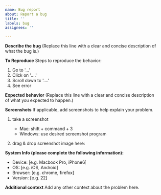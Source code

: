 ```yaml
---
name: Bug report
about: Report a bug
title: ''
labels: bug
assignees: ''

---
```


**Describe the bug**
 (Replace this line with a clear and concise description of what the bug is.)

**To Reproduce**
Steps to reproduce the behavior:
1. Go to '...'
2. Click on '....'
3. Scroll down to '....'
4. See error

**Expected behavior**
(Replace this line with a clear and concise description of what you expected to happen.)

**Screenshots**
If applicable, add screenshots to help explain your problem. 

  1) take a screenshot 
      - Mac: shift + command + 3 
      - Windows: use desired screenshot program
 
  2) drag & drop screenshot image here:



   
**System Info (please complete the following information):**
 - Device: [e.g. Macbook Pro, iPhone6]
 - OS: [e.g. iOS, Android]
 - Browser: [e.g. chrome, firefox]
 - Version: [e.g. 22]

**Additional context**
Add any other context about the problem here.
